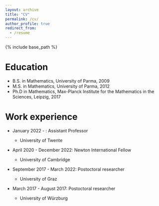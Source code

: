 ```yaml
---
layout: archive
title: "CV"
permalink: /cv/
author_profile: true
redirect_from:
  - /resume
---
```


{% include base_path %}

Education
======
* B.S. in Mathematics, University of Parma, 2009
* M.S. in Mathematics, University of Parma, 2012
* Ph.D in Mathematics, Max-Planck Institute for the Mathematics in the Sciences, Leipzig, 2017

Work experience
======
* January 2022 - : Assistant Professor
  * University of Twente

* April 2020 - December 2022: Newton International Fellow
  * University of Cambridge
  
* September 2017 - March 2022: Postoctoral researcher
  * University of Graz

* March 2017 - August 2017: Postoctoral researcher
  * University of Würzburg

